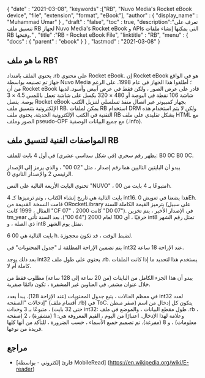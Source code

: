 {
  "date" : "2021-03-08",
  "keywords" :["RB", "Nuvo Media's Rocket eBook device", "file", "extension", "format", "eBook"],
  "author" : {
    "display_name" : "Muhammad Umar"
} ,
  "draft" : "false",
  "toc" : true,
  "description":"تعرف على تنسيق ملف RB لجهاز Nuvo Media's Rocket eBook و APIs التي يمكنها إنشاء ملفات RB وفتحها." ,
  "title" :"RB - Rocket eBook File",
  "linktitle" : "RB",
  "menu" : {
    "docs" : {
      "parent" : "ebook"
}
} ,
  "lastmod" : "2021-03-08"
}

## ما هو ملف RB؟

يحتوي الملف بامتداد .rb على محتوى Rocket eBook. إن Rocket eBook هو في الواقع جهاز تم تصنيعه بواسطة Nuvo Media ؛ أطلقوا هذا الجهاز في عام 1998. على الرغم من أن Rocket eBook قادر على عرض الصور ، ولكن فقط في عرض أبيض وأسود. لديها شاشة 106 نقطة في البوصة أو 480 × 320 بكسل على شاشة تعمل باللمس 4.5 × 3 بوصة. يتصل Rocket eBook بجهاز كمبيوتر عبر اتصال منفذ تسلسلي لتنزيل الكتب الإلكترونية بتنسيق ملف RB. يمكن لملفات RB استخدام DRM ولكن لا يتم استخدام هذه التقنية في الكتب الإلكترونية الحديثة. يحتوي ملف RB بشكل تقليدي على ملف HTML مع الصور وملف pseudo-OPF مع جميع البيانات الوصفية (.info).

## المواصفات الفنية لتنسيق ملف RB ##

يظهر رقم سحري (في شكل سداسي عشري) في أول 4 بايت للملف: B0 0C B0 0C.

يبدو أن البايتين التاليين هما رقم إصدار ، مثل "02 00" ، والذي يرمز إلى الإصدار الرئيسي 2 والإصدار الثانوي 0.

تحتوي البايت الأربعة التالية على النص "NUVO" ، متبوعًا بـ 4 بايت من 00h.

4 بايت التالية هي تاريخ إنشاء الكتاب ، وتم ترميزها كـ int16. هذا يضعنا في تعويض 0Eh. قامت النسخة القديمة من ORocketLibrary بترميز القيمة الكاملة للسنة (على سبيل المثال ، 1999 كانت "CF 07" ، 2000 كانت "D0 07"). في الإصدار الأخير ، يتم تخزين tm_year حرفيًا ، أي 100 لعام 2000 ("64 00"). بعد السنة تأتي int8 تمثل رقم الشهر ذي الصلة ، و int8 تمثل يوم الشهر.

6 بايت التالية هي 00 h. لضبط الوقت ، قد تكون محجوزة.

يتم تضمين الإزاحة المطلقة لـ "جدول المحتويات" في int32 عند الإزاحة 18 ساعة.

بعد ذلك يوجد int32 يحتوي على طول ملف .rb. يستخدم هذا لتحديد ما إذا كانت الملفات كاملة أم لا.

يبدو أن هذا الجزء الكامل من البايتات (من 20 ساعة إلى 128 ساعة) مطلوب فقط من خلال عنوان مشفر. في العناوين غير المشفرة ، تكون دائمًا صفرية.

في معظم الحالات ، يتبع جدول المحتويات (عند الإزاحة 128). يبدأ بعدد int32 لعدد إدخالات "الصفحة" (أقسام ملف .rb) في ToC. يتكون كل إدخال من اسم (صفر مبطن حتى 32 بايت) ، متبوعًا بـ 3 وحدات int32: طول مقطع البيانات ، والموضع في ملف .rb ، وعلامة لهذا الإدخال. اعتبارًا من اليوم ، القيم المعروفة هي: 1 (مشفرة) ، 2 (صفحة معلومات) ، و 8 (مفرغة). تم تصميم جميع الأسماء ، حسب الضرورة ، للتأكد من أنها كلها فريدة من نوعها.

## مراجع

* [قارئ إلكتروني - بواسطة MobileRead] (https://en.wikipedia.org/wiki/E-reader)

